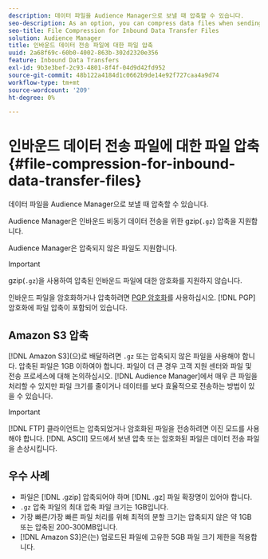 ```yaml
---
description: 데이터 파일을 Audience Manager으로 보낼 때 압축할 수 있습니다.
seo-description: As an option, you can compress data files when sending them to Audience Manager.
seo-title: File Compression for Inbound Data Transfer Files
solution: Audience Manager
title: 인바운드 데이터 전송 파일에 대한 파일 압축
uuid: 2a68f69c-60b0-4002-863b-302d2320e356
feature: Inbound Data Transfers
exl-id: 9b3e3bef-2c93-4801-8f4f-04d9d42fd952
source-git-commit: 48b122a4184d1c0662b9de14e92f727caa4a9d74
workflow-type: tm+mt
source-wordcount: '209'
ht-degree: 0%

---
```


# 인바운드 데이터 전송 파일에 대한 파일 압축{#file-compression-for-inbound-data-transfer-files}

데이터 파일을 Audience Manager으로 보낼 때 압축할 수 있습니다.

<!-- inbound-file-compression.xml -->

Audience Manager은 인바운드 비동기 데이터 전송을 위한 gzip(`.gz`) 압축을 지원합니다.

Audience Manager은 압축되지 않은 파일도 지원합니다.

>[!IMPORTANT]
>
>gzip(`.gz`)을 사용하여 압축된 인바운드 파일에 대한 암호화를 지원하지 않습니다.
>
>인바운드 파일을 암호화하거나 압축하려면 [PGP 암호화](../../../integration/sending-audience-data/batch-data-transfer-explained/inbound-file-encryption.md)를 사용하십시오. [!DNL PGP] 암호화에 파일 압축이 포함되어 있습니다.

## Amazon S3 압축

[!DNL Amazon S3]&#x200B;(으)로 배달하려면 `.gz` 또는 압축되지 않은 파일을 사용해야 합니다. 압축된 파일은 1GB 이하여야 합니다. 파일이 더 큰 경우 고객 지원 센터와 파일 및 전송 프로세스에 대해 논의하십시오. [!DNL Audience Manager]에서 매우 큰 파일을 처리할 수 있지만 파일 크기를 줄이거나 데이터를 보다 효율적으로 전송하는 방법이 있을 수 있습니다.

>[!IMPORTANT]
>
>[!DNL FTP] 클라이언트는 압축되었거나 암호화된 파일을 전송하려면 이진 모드를 사용해야 합니다. [!DNL ASCII] 모드에서 보낸 압축 또는 암호화된 파일은 데이터 전송 파일을 손상시킵니다.

## 우수 사례

* 파일은 [!DNL .gzip] 압축되어야 하며 [!DNL .gz] 파일 확장명이 있어야 합니다.
* `.gz` 압축 파일의 최대 압축 파일 크기는 1GB입니다.
* 가장 빠른/가장 빠른 파일 처리를 위해 최적의 분할 크기는 압축되지 않은 약 1GB 또는 압축된 200-300MB입니다.
* [!DNL Amazon S3]은(는) 업로드된 파일에 고유한 5GB 파일 크기 제한을 적용합니다.
